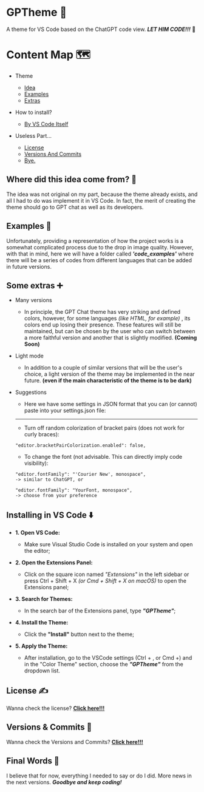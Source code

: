 <!-- title and description -->
# GPTheme 🤖
A theme for VS Code based on the ChatGPT code view. ***LET HIM CODE!!!*** 🍳


<!-- content list -->
# Content Map 🗺️
- Theme
    - [Idea](#where-did-this-idea-come-from-🤔)
    - [Examples](#examples-📸)
    - [Extras](#some-extras-➕)

- How to install?
    - [By VS Code Itself](#vs-code-method-💻)

- Useless Part...
    - [License](#license-✍️)
    - [Versions And Commits](#versions--commits-📓)
    - [Bye.](#final-words-👋)


<!--theme section starts -->
## Where did this idea come from? 🤔
The idea was not original on my part, because the theme already exists, and all I had to do was implement it in VS Code. In fact, the merit of creating the theme should go to GPT chat as well as its developers.

## Examples 📸
Unfortunately, providing a representation of how the project works is a somewhat complicated process due to the drop in image quality. However, with that in mind, here we will have a folder called ***'code_examples'*** where there will be a series of codes from different languages ​​that can be added in future versions.

## Some extras ➕

- Many versions
    - In principle, the GPT Chat theme has very striking and defined colors, however, for some languages ​*​(like HTML, for example)* , its colors end up losing their presence. These features will still be maintained, but can be chosen by the user who can switch between a more faithful version and another that is slightly modified. **(Coming Soon)**

- Light mode
    - In addition to a couple of similar versions that will be the user's choice, a light version of the theme may be implemented in the near future. **(even if the main characteristic of the theme is to be dark)**

- Suggestions
    - Here we have some settings in JSON format that you can (or cannot) paste into your settings.json file:
    ---
    - Turn off random colorization of bracket pairs (does not work for curly braces):
    ```
    "editor.bracketPairColorization.enabled": false,
    ```

    - To change the font (not advisable. This can directly imply code visibility):
    ```
    "editor.fontFamily": "'Courier New', monospace",
    -> similar to ChatGPT, or

    "editor.fontFamily": "YourFont, monospace",
    -> choose from your preference
    ```

<!-- how to install section -->
## Installing in VS Code ⬇️
- **1. Open VS Code:**
    - Make sure Visual Studio Code is installed on your system and open the editor;

- **2. Open the Extensions Panel:**
    - Click on the square icon named *"Extensions"* in the left sidebar or press Ctrl + Shift + X *(or Cmd + Shift + X on macOS)* to open the Extensions panel;

- **3. Search for Themes:**
    - In the search bar of the Extensions panel, type ***"GPTheme"***;

- **4. Install the Theme:**
    - Click the **"Install"** button next to the theme;

- **5. Apply the Theme:**
    - After installation, go to the VSCode settings (Ctrl + , or Cmd +) and in the "Color Theme" section, choose the ***"GPTheme"*** from the dropdown list.


<!-- useless part section -->
## License ✍️
Wanna check the license? [**Click here!!!**](LICENSE.txt)

## Versions & Commits 📓
Wanna check the Versions and Commits? [**Click here!!!**](CHANGELOG.md)

## Final Words 👋
I believe that for now, everything I needed to say or do I did. More news in the next versions. ***Goodbye and keep coding!***